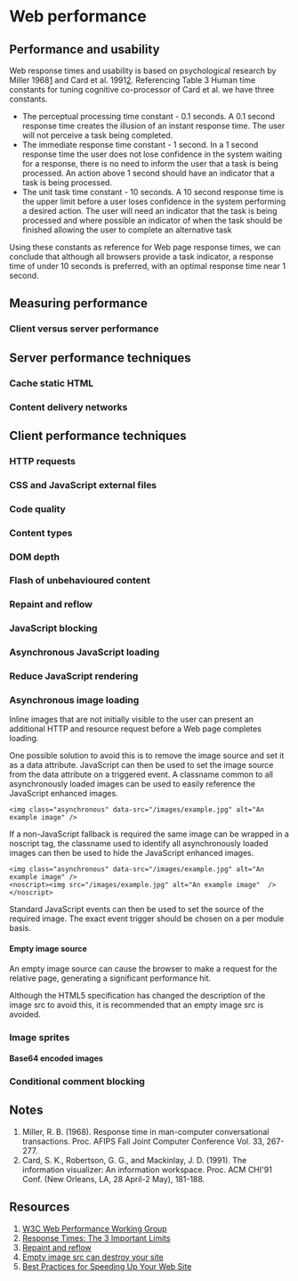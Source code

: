 # Web performance

## Performance and usability

Web response times and usability is based on psychological research by Miller 1968[1](#note-1) and Card et al. 1991[2](#note-2). Referencing Table 3 Human time constants for tuning cognitive co-processor of Card et al. we have three constants.

* The perceptual processing time constant - 0.1 seconds. A 0.1 second response time creates the illusion of an instant response time. The user will not perceive a task being completed.
* The immediate response time constant - 1 second. In a 1 second response time the user does not lose confidence in the system waiting for a response, there is no need to inform the user that a task is being processed. An action above 1 second should have an indicator that a task is being processed.
* The unit task time constant - 10 seconds. A 10 second response time is the upper limit before a user loses confidence in the system performing a desired action. The user will need an indicator that the task is being processed and where possible an indicator of when the task should be finished allowing the user to complete an alternative task 

Using these constants as reference for Web page response times, we can conclude that although all browsers provide a task indicator, a response time of under 10 seconds is preferred, with an optimal response time near 1 second.  

## Measuring performance

### Client versus server performance

## Server performance techniques

### Cache static HTML

### Content delivery networks

## Client performance techniques

### HTTP requests

### CSS and JavaScript external files

### Code quality

### Content types

### DOM depth

### Flash of unbehavioured content

### Repaint and reflow

### JavaScript blocking

### Asynchronous JavaScript loading

### Reduce JavaScript rendering

### Asynchronous image loading

Inline images that are not initially visible to the user can present an additional HTTP and resource request before a Web page completes loading. 

One possible solution to avoid this is to remove the image source and set it as a data attribute. JavaScript can then be used to set the image source from the data attribute on a triggered event. A classname common to all asynchronously loaded images can be used to easily reference the JavaScript enhanced images.

	<img class="asynchronous" data-src="/images/example.jpg" alt="An example image" />
	
If a non-JavaScript fallback is required the same image can be wrapped in a noscript tag, the classname used to identify all asynchronously loaded images can then be used to hide the JavaScript enhanced images.
	
	<img class="asynchronous" data-src="/images/example.jpg" alt="An example image" />
	<noscript><img src="/images/example.jpg" alt="An example image"  /></noscript>
	
Standard JavaScript events can then be used to set the source of the required image. The exact event trigger should be chosen on a per module basis.
	
#### Empty image source

An empty image source can cause the browser to make a request for the relative page, generating a significant performance hit.

Although the HTML5 specification has changed the description of the image src to avoid this, it is recommended that an empty image src is avoided.

### Image sprites

#### Base64 encoded images

### Conditional comment blocking

## Notes

1. Miller, R. B. (1968). Response time in man-computer conversational transactions. Proc. AFIPS Fall Joint Computer Conference Vol. 33, 267-277. <a name="note-1" />
2. Card, S. K., Robertson, G. G., and Mackinlay, J. D. (1991). The information visualizer: An information workspace. Proc. ACM CHI'91 Conf. (New Orleans, LA, 28 April-2 May), 181-188. <a name="note-2" />

## Resources

1. [W3C Web Performance Working Group](http://www.w3.org/2010/webperf/)
2. [Response Times: The 3 Important Limits](http://www.useit.com/papers/responsetime.html)
3. [Repaint and reflow](http://dev.opera.com/articles/view/efficient-javascript/?page=3#reflow)
4. [Empty image src can destroy your site](http://www.nczonline.net/blog/2009/11/30/empty-image-src-can-destroy-your-site/)
5. [Best Practices for Speeding Up Your Web Site](http://developer.yahoo.com/performance/rules.html)
